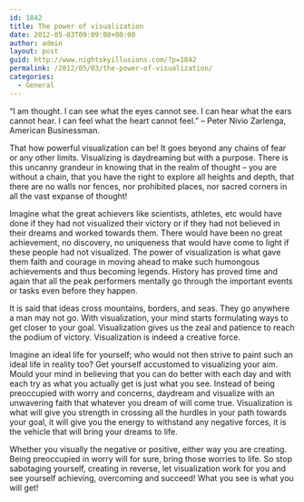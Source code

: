 ```yaml
---
id: 1842
title: The power of visualization
date: 2012-05-03T09:09:00+00:00
author: admin
layout: post
guid: http://www.nightskyillusions.com/?p=1842
permalink: /2012/05/03/the-power-of-visualization/
categories:
  - General
---
```

“I am thought. I can see what the eyes cannot see. I can hear what the ears cannot hear. I can feel what the heart cannot feel.” &#8211; Peter Nivio Zarlenga, American Businessman.

That how powerful visualization can be! It goes beyond any chains of fear or any other limits. Visualizing is daydreaming but with a purpose. There is this uncanny grandeur in knowing that in the realm of thought &#8211; you are without a chain, that you have the right to explore all heights and depth, that there are no walls nor fences, nor prohibited places, nor sacred corners in all the vast expanse of thought!

Imagine what the great achievers like scientists, athletes, etc would have done if they had not visualized their victory or if they had not believed in their dreams and worked towards them. There would have been no great achievement, no discovery, no uniqueness that would have come to light if these people had not visualized. The power of visualization is what gave them faith and courage in moving ahead to make such humongous achievements and thus becoming legends. History has proved time and again that all the peak performers mentally go through the important events or tasks even before they happen.

It is said that ideas cross mountains, borders, and seas. They go anywhere a man may not go. With visualization, your mind starts formulating ways to get closer to your goal. Visualization gives us the zeal and patience to reach the podium of victory. Visualization is indeed a creative force.

Imagine an ideal life for yourself; who would not then strive to paint such an ideal life in reality too? Get yourself accustomed to visualizing your aim. Mould your mind in believing that you can do better with each day and with each try as what you actually get is just what you see. Instead of being preoccupied with worry and concerns, daydream and visualize with an unwavering faith that whatever you dream of will come true. Visualization is what will give you strength in crossing all the hurdles in your path towards your goal, it will give you the energy to withstand any negative forces, it is the vehicle that will bring your dreams to life.

Whether you visually the negative or positive, either way you are creating. Being preoccupied in worry will for sure, bring those worries to life. So stop sabotaging yourself, creating in reverse, let visualization work for you and see yourself achieving, overcoming and succeed! What you see is what you will get!